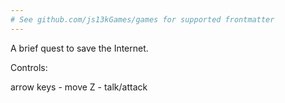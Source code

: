 ```yaml
---
# See github.com/js13kGames/games for supported frontmatter
---
```

A brief quest to save the Internet.

Controls:

arrow keys - move
Z - talk/attack